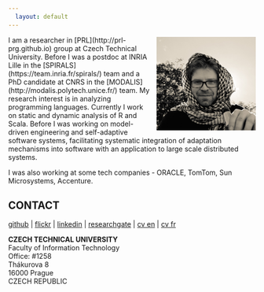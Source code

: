 ```yaml
---
  layout: default
---
```


<img src="/images/me.jpg" alt="Me" style="width: 40%; float: right; margin-top: 0.2em; margin-left: 1em;"/>
I am a researcher in [PRL](http://prl-prg.github.io) group at Czech Technical University.
Before I was a postdoc at INRIA Lille in the [SPIRALS](https://team.inria.fr/spirals/) team and a PhD candidate at CNRS in the [MODALIS](http://modalis.polytech.unice.fr/) team.
My research interest is in analyzing programming languages.
Currently I work on static and dynamic analysis of R and Scala.
Before I was working on model-driven engineering and self-adaptive software systems, facilitating systematic integration of adaptation mechanisms into software with an application to large scale distributed systems.

I was also working at some tech companies - ORACLE, TomTom, Sun Microsystems, Accenture.

## CONTACT

[github](http://github.com/fikovnik/) |
[flickr](https://www.flickr.com/photos/121532543@N04/) |
[linkedin](http://fr.linkedin.com/in/filipkrikava) |
[researchgate](https://www.researchgate.net/profile/Filip_Krikava) |
[cv en](https://docs.google.com/document/d/1FA3XEc5_d1St-7b3dSBv-bNY8wNrrtZTP9UXusvghn8/export?format=pdf) |
[cv fr](https://docs.google.com/document/d/1D2y-FenU5tXhkIS5tAK0fu7uz4Hn91FnLMEsTVHxB80/export?format=pdf)

__CZECH TECHNICAL UNIVERSITY__  
Faculty of Information Technology  
Office: #1258  
Thákurova 8  
16000 Prague  
CZECH REPUBLIC  
